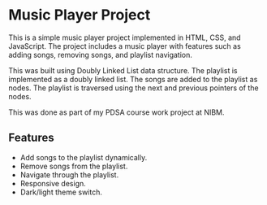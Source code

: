 

# Music Player Project

This is a simple music player project implemented in HTML, CSS, and JavaScript. The project includes a music player with features such as adding songs, removing songs, and playlist navigation.

This was built using Doubly Linked List data structure. The playlist is implemented as a doubly linked list. The songs are added to the playlist as nodes. The playlist is traversed using the next and previous pointers of the nodes.

This was done as part of my PDSA course work project at NIBM.

## Features

- Add songs to the playlist dynamically.
- Remove songs from the playlist.
- Navigate through the playlist.
- Responsive design.
- Dark/light theme switch.

